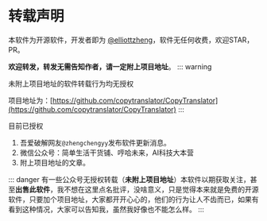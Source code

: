 # 转载声明
本软件为开源软件，开发者即为 [@elliottzheng](https://github.com/elliottzheng)，软件无任何收费，欢迎STAR，PR。

**欢迎转发，转发无需告知作者，请一定附上项目地址**。
::: warning

未附上项目地址的软件转载行为均无授权

项目地址为：[https://github.com/copytranslator/CopyTranslator](https://github.com/copytranslator/CopyTranslator)
:::


目前已授权
1. 吾爱破解网友`@zhengchengyy`发布软件更新消息。
2. 微信公众号：简单生活干货铺、哼哈未来，AI科技大本营
3. 附上项目地址的文章。

::: danger
有一些公众号无授权转载（**未附上项目地址**）本软件以期获取关注，甚至**出售此软件**，我不想在这里点名批评，没啥意义，只是觉得本来就是免费的开源软件，只要加个项目地址，大家都开开心心的，他们的行为让人不齿而已，如果有看到这种情况，大家可以告知我，虽然我好像也不能怎么样。
:::
